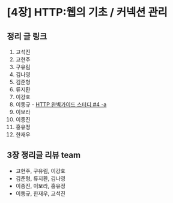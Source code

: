 # [4장] HTTP:웹의 기초 / 커넥션 관리

## 정리 글 링크

1. 고석진
2. 고현주
3. 구유림
4. 김나영
5. 김준형
6. 류지환
7. 이강호
8. 이동규 - [HTTP 완벽가이드 스터디 #4 -a](https://brainbackdoor.tistory.com/124)
9. 이보라
10. 이종진
11. 홍유정
12. 한재우

## 3장 정리글 리뷰 team

- 고현주, 구유림, 이강호
- 김준형, 류지환, 김나영
- 이종진, 이보라, 홍유정
- 이동규, 한재우, 고석진
